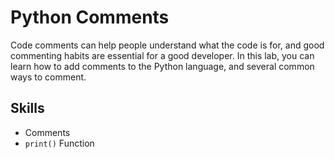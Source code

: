 # Python Comments

Code comments can help people understand what the code is for, and good commenting habits are essential for a good developer. In this lab, you can learn how to add comments to the Python language, and several common ways to comment.

## Skills

- Comments
- `print()` Function
